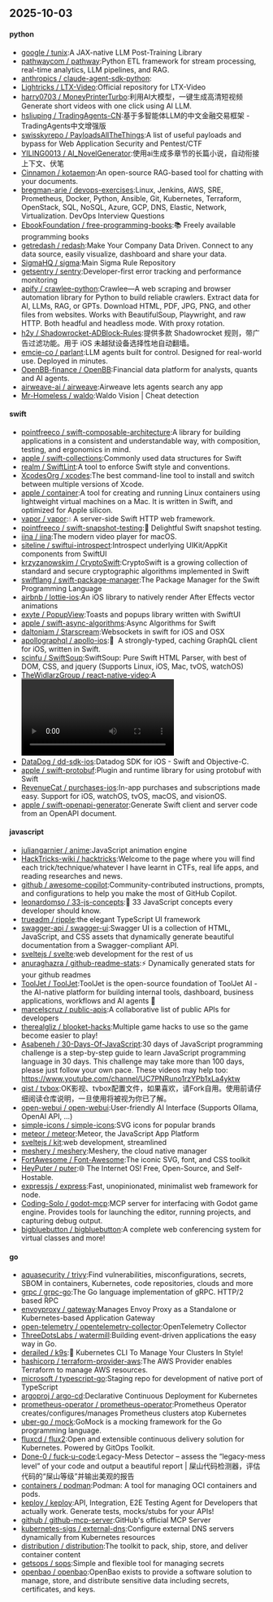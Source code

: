 ## 2025-10-03

#### python
* [google / tunix](https://github.com/google/tunix):A JAX-native LLM Post-Training Library
* [pathwaycom / pathway](https://github.com/pathwaycom/pathway):Python ETL framework for stream processing, real-time analytics, LLM pipelines, and RAG.
* [anthropics / claude-agent-sdk-python](https://github.com/anthropics/claude-agent-sdk-python):
* [Lightricks / LTX-Video](https://github.com/Lightricks/LTX-Video):Official repository for LTX-Video
* [harry0703 / MoneyPrinterTurbo](https://github.com/harry0703/MoneyPrinterTurbo):利用AI大模型，一键生成高清短视频 Generate short videos with one click using AI LLM.
* [hsliuping / TradingAgents-CN](https://github.com/hsliuping/TradingAgents-CN):基于多智能体LLM的中文金融交易框架 - TradingAgents中文增强版
* [swisskyrepo / PayloadsAllTheThings](https://github.com/swisskyrepo/PayloadsAllTheThings):A list of useful payloads and bypass for Web Application Security and Pentest/CTF
* [YILING0013 / AI_NovelGenerator](https://github.com/YILING0013/AI_NovelGenerator):使用ai生成多章节的长篇小说，自动衔接上下文、伏笔
* [Cinnamon / kotaemon](https://github.com/Cinnamon/kotaemon):An open-source RAG-based tool for chatting with your documents.
* [bregman-arie / devops-exercises](https://github.com/bregman-arie/devops-exercises):Linux, Jenkins, AWS, SRE, Prometheus, Docker, Python, Ansible, Git, Kubernetes, Terraform, OpenStack, SQL, NoSQL, Azure, GCP, DNS, Elastic, Network, Virtualization. DevOps Interview Questions
* [EbookFoundation / free-programming-books](https://github.com/EbookFoundation/free-programming-books):📚 Freely available programming books
* [getredash / redash](https://github.com/getredash/redash):Make Your Company Data Driven. Connect to any data source, easily visualize, dashboard and share your data.
* [SigmaHQ / sigma](https://github.com/SigmaHQ/sigma):Main Sigma Rule Repository
* [getsentry / sentry](https://github.com/getsentry/sentry):Developer-first error tracking and performance monitoring
* [apify / crawlee-python](https://github.com/apify/crawlee-python):Crawlee—A web scraping and browser automation library for Python to build reliable crawlers. Extract data for AI, LLMs, RAG, or GPTs. Download HTML, PDF, JPG, PNG, and other files from websites. Works with BeautifulSoup, Playwright, and raw HTTP. Both headful and headless mode. With proxy rotation.
* [h2y / Shadowrocket-ADBlock-Rules](https://github.com/h2y/Shadowrocket-ADBlock-Rules):提供多款 Shadowrocket 规则，带广告过滤功能。用于 iOS 未越狱设备选择性地自动翻墙。
* [emcie-co / parlant](https://github.com/emcie-co/parlant):LLM agents built for control. Designed for real-world use. Deployed in minutes.
* [OpenBB-finance / OpenBB](https://github.com/OpenBB-finance/OpenBB):Financial data platform for analysts, quants and AI agents.
* [airweave-ai / airweave](https://github.com/airweave-ai/airweave):Airweave lets agents search any app
* [Mr-Homeless / waldo](https://github.com/Mr-Homeless/waldo):Waldo Vision | Cheat detection

#### swift
* [pointfreeco / swift-composable-architecture](https://github.com/pointfreeco/swift-composable-architecture):A library for building applications in a consistent and understandable way, with composition, testing, and ergonomics in mind.
* [apple / swift-collections](https://github.com/apple/swift-collections):Commonly used data structures for Swift
* [realm / SwiftLint](https://github.com/realm/SwiftLint):A tool to enforce Swift style and conventions.
* [XcodesOrg / xcodes](https://github.com/XcodesOrg/xcodes):The best command-line tool to install and switch between multiple versions of Xcode.
* [apple / container](https://github.com/apple/container):A tool for creating and running Linux containers using lightweight virtual machines on a Mac. It is written in Swift, and optimized for Apple silicon.
* [vapor / vapor](https://github.com/vapor/vapor):💧 A server-side Swift HTTP web framework.
* [pointfreeco / swift-snapshot-testing](https://github.com/pointfreeco/swift-snapshot-testing):📸 Delightful Swift snapshot testing.
* [iina / iina](https://github.com/iina/iina):The modern video player for macOS.
* [siteline / swiftui-introspect](https://github.com/siteline/swiftui-introspect):Introspect underlying UIKit/AppKit components from SwiftUI
* [krzyzanowskim / CryptoSwift](https://github.com/krzyzanowskim/CryptoSwift):CryptoSwift is a growing collection of standard and secure cryptographic algorithms implemented in Swift
* [swiftlang / swift-package-manager](https://github.com/swiftlang/swift-package-manager):The Package Manager for the Swift Programming Language
* [airbnb / lottie-ios](https://github.com/airbnb/lottie-ios):An iOS library to natively render After Effects vector animations
* [exyte / PopupView](https://github.com/exyte/PopupView):Toasts and popups library written with SwiftUI
* [apple / swift-async-algorithms](https://github.com/apple/swift-async-algorithms):Async Algorithms for Swift
* [daltoniam / Starscream](https://github.com/daltoniam/Starscream):Websockets in swift for iOS and OSX
* [apollographql / apollo-ios](https://github.com/apollographql/apollo-ios):📱  A strongly-typed, caching GraphQL client for iOS, written in Swift.
* [scinfu / SwiftSoup](https://github.com/scinfu/SwiftSoup):SwiftSoup: Pure Swift HTML Parser, with best of DOM, CSS, and jquery (Supports Linux, iOS, Mac, tvOS, watchOS)
* [TheWidlarzGroup / react-native-video](https://github.com/TheWidlarzGroup/react-native-video):A <Video /> component for react-native
* [DataDog / dd-sdk-ios](https://github.com/DataDog/dd-sdk-ios):Datadog SDK for iOS - Swift and Objective-C.
* [apple / swift-protobuf](https://github.com/apple/swift-protobuf):Plugin and runtime library for using protobuf with Swift
* [RevenueCat / purchases-ios](https://github.com/RevenueCat/purchases-ios):In-app purchases and subscriptions made easy. Support for iOS, watchOS, tvOS, macOS, and visionOS.
* [apple / swift-openapi-generator](https://github.com/apple/swift-openapi-generator):Generate Swift client and server code from an OpenAPI document.

#### javascript
* [juliangarnier / anime](https://github.com/juliangarnier/anime):JavaScript animation engine
* [HackTricks-wiki / hacktricks](https://github.com/HackTricks-wiki/hacktricks):Welcome to the page where you will find each trick/technique/whatever I have learnt in CTFs, real life apps, and reading researches and news.
* [github / awesome-copilot](https://github.com/github/awesome-copilot):Community-contributed instructions, prompts, and configurations to help you make the most of GitHub Copilot.
* [leonardomso / 33-js-concepts](https://github.com/leonardomso/33-js-concepts):📜 33 JavaScript concepts every developer should know.
* [trueadm / ripple](https://github.com/trueadm/ripple):the elegant TypeScript UI framework
* [swagger-api / swagger-ui](https://github.com/swagger-api/swagger-ui):Swagger UI is a collection of HTML, JavaScript, and CSS assets that dynamically generate beautiful documentation from a Swagger-compliant API.
* [sveltejs / svelte](https://github.com/sveltejs/svelte):web development for the rest of us
* [anuraghazra / github-readme-stats](https://github.com/anuraghazra/github-readme-stats):⚡ Dynamically generated stats for your github readmes
* [ToolJet / ToolJet](https://github.com/ToolJet/ToolJet):ToolJet is the open-source foundation of ToolJet AI - the AI-native platform for building internal tools, dashboard, business applications, workflows and AI agents 🚀
* [marcelscruz / public-apis](https://github.com/marcelscruz/public-apis):A collaborative list of public APIs for developers
* [therealgliz / blooket-hacks](https://github.com/therealgliz/blooket-hacks):Multiple game hacks to use so the game become easier to play!
* [Asabeneh / 30-Days-Of-JavaScript](https://github.com/Asabeneh/30-Days-Of-JavaScript):30 days of JavaScript programming challenge is a step-by-step guide to learn JavaScript programming language in 30 days. This challenge may take more than 100 days, please just follow your own pace. These videos may help too: https://www.youtube.com/channel/UC7PNRuno1rzYPb1xLa4yktw
* [qist / tvbox](https://github.com/qist/tvbox):OK影视、tvbox配置文件，如果喜欢，请Fork自用。使用前请仔细阅读仓库说明，一旦使用将被视为你已了解。
* [open-webui / open-webui](https://github.com/open-webui/open-webui):User-friendly AI Interface (Supports Ollama, OpenAI API, ...)
* [simple-icons / simple-icons](https://github.com/simple-icons/simple-icons):SVG icons for popular brands
* [meteor / meteor](https://github.com/meteor/meteor):Meteor, the JavaScript App Platform
* [sveltejs / kit](https://github.com/sveltejs/kit):web development, streamlined
* [meshery / meshery](https://github.com/meshery/meshery):Meshery, the cloud native manager
* [FortAwesome / Font-Awesome](https://github.com/FortAwesome/Font-Awesome):The iconic SVG, font, and CSS toolkit
* [HeyPuter / puter](https://github.com/HeyPuter/puter):🌐 The Internet OS! Free, Open-Source, and Self-Hostable.
* [expressjs / express](https://github.com/expressjs/express):Fast, unopinionated, minimalist web framework for node.
* [Coding-Solo / godot-mcp](https://github.com/Coding-Solo/godot-mcp):MCP server for interfacing with Godot game engine. Provides tools for launching the editor, running projects, and capturing debug output.
* [bigbluebutton / bigbluebutton](https://github.com/bigbluebutton/bigbluebutton):A complete web conferencing system for virtual classes and more!

#### go
* [aquasecurity / trivy](https://github.com/aquasecurity/trivy):Find vulnerabilities, misconfigurations, secrets, SBOM in containers, Kubernetes, code repositories, clouds and more
* [grpc / grpc-go](https://github.com/grpc/grpc-go):The Go language implementation of gRPC. HTTP/2 based RPC
* [envoyproxy / gateway](https://github.com/envoyproxy/gateway):Manages Envoy Proxy as a Standalone or Kubernetes-based Application Gateway
* [open-telemetry / opentelemetry-collector](https://github.com/open-telemetry/opentelemetry-collector):OpenTelemetry Collector
* [ThreeDotsLabs / watermill](https://github.com/ThreeDotsLabs/watermill):Building event-driven applications the easy way in Go.
* [derailed / k9s](https://github.com/derailed/k9s):🐶 Kubernetes CLI To Manage Your Clusters In Style!
* [hashicorp / terraform-provider-aws](https://github.com/hashicorp/terraform-provider-aws):The AWS Provider enables Terraform to manage AWS resources.
* [microsoft / typescript-go](https://github.com/microsoft/typescript-go):Staging repo for development of native port of TypeScript
* [argoproj / argo-cd](https://github.com/argoproj/argo-cd):Declarative Continuous Deployment for Kubernetes
* [prometheus-operator / prometheus-operator](https://github.com/prometheus-operator/prometheus-operator):Prometheus Operator creates/configures/manages Prometheus clusters atop Kubernetes
* [uber-go / mock](https://github.com/uber-go/mock):GoMock is a mocking framework for the Go programming language.
* [fluxcd / flux2](https://github.com/fluxcd/flux2):Open and extensible continuous delivery solution for Kubernetes. Powered by GitOps Toolkit.
* [Done-0 / fuck-u-code](https://github.com/Done-0/fuck-u-code):Legacy-Mess Detector – assess the “legacy-mess level” of your code and output a beautiful report | 屎山代码检测器，评估代码的“屎山等级”并输出美观的报告
* [containers / podman](https://github.com/containers/podman):Podman: A tool for managing OCI containers and pods.
* [keploy / keploy](https://github.com/keploy/keploy):API, Integration, E2E Testing Agent for Developers that actually work. Generate tests, mocks/stubs for your APIs!
* [github / github-mcp-server](https://github.com/github/github-mcp-server):GitHub's official MCP Server
* [kubernetes-sigs / external-dns](https://github.com/kubernetes-sigs/external-dns):Configure external DNS servers dynamically from Kubernetes resources
* [distribution / distribution](https://github.com/distribution/distribution):The toolkit to pack, ship, store, and deliver container content
* [getsops / sops](https://github.com/getsops/sops):Simple and flexible tool for managing secrets
* [openbao / openbao](https://github.com/openbao/openbao):OpenBao exists to provide a software solution to manage, store, and distribute sensitive data including secrets, certificates, and keys.
